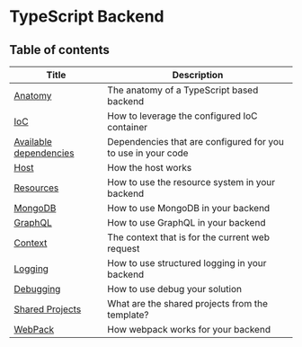 # TypeScript Backend

## Table of contents

| Title | Description |
| ----- | ----------- |
| [Anatomy](./anatomy-of-a-backend.md) | The anatomy of a TypeScript based backend |
| [IoC](./ioc.md) | How to leverage the configured IoC container |
| [Available dependencies](./available-dependencies.md) | Dependencies that are configured for you to use in your code |
| [Host](./host.md) | How the host works |
| [Resources](./resources.md) | How to use the resource system in your backend |
| [MongoDB](./mongodb.md) | How to use MongoDB in your backend |
| [GraphQL](./graphql.md) | How to use GraphQL in your backend |
| [Context](./context.md) | The context that is for the current web request |
| [Logging](./logging.md) | How to use structured logging in your backend |
| [Debugging](./debugging.md) | How to use debug your solution |
| [Shared Projects](./shared-projects.md) | What are the shared projects from the template? |
| [WebPack](./webpack.md) | How webpack works for your backend |
